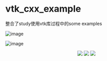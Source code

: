 # vtk_cxx_example
整合了study使用vtk库过程中的some examples


![image](https://github.com/1AoB/vtk_cxx_example/assets/78208268/3b2a84e5-6fb6-455e-8b81-968414a52303)


![image](https://github.com/1AoB/vtk_cxx_example/assets/78208268/2c75b569-bfc7-424b-ae4b-bb7135956bdb)



<!--   my-icons -->
<p align="center">
    <a href="https://github.com/1AoB"><img src="https://img.shields.io/badge/status-updating-brightgreen.svg"></a>
    <a href="https://github.com/python/cpython"><img src="https://img.shields.io/badge/Python-3.10-FF1493.svg"></a>
    <a href="https://github.com/BEPb/BEPb/network/members"><img src="https://img.shields.io/github/forks/BEPb/BEPb.svg?color=blue&logo=github"></a>
</p>

<!--   my-header-img -->
